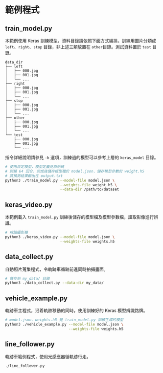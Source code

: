 # 範例程式

## train\_model.py

本範例使用 Keras 訓練模型，資料目錄請依照下面方式編排。訓練用圖片分類成 `left`、`right`、`stop` 目錄，非上述三類放置在 `other`目錄。測試資料置於 `test` 目錄。

```
data_dir
├── left
│   ├── 000.jpg
│   ├── 001.jpg
│   └── ...
├── right
│   ├── 000.jpg
│   ├── 001.jpg
│   └── ...
├── stop
│   ├── 000.jpg
│   ├── 001.jpg
│   └── ...
├── other
│   ├── 000.jpg
│   ├── 001.jpg
│   └── ...
└── test
    ├── 000.jpg
    ├── 001.jpg
    └── ...

```

指令詳細說明請參見 `-h` 選項，訓練過的模型可以參考上層的 `keras_model` 目錄。

```sh
# 使用自定模型，模型定義見原始碼
# 訓練 64 回合，完成後儲存模型檔於 model.json、儲存模型參數於 weight.h5
# 將預測結果輸出在 output.txt
python3 ./train_model.py --model-file model.json \
                         --weights-file weight.h5 \
                         --data-dir /path/to/dataset
```

## keras\_video.py

本範例載入 `train_model.py` 訓練後儲存的模型檔及模型參數檔，讀取影像進行辨識。

```sh
# 辨識攝影機
python3 ./keras_video.py --model-file model.json \
                         --weights-file weights.h5
```

## data\_collect.py

自動照片蒐集程式，令軌跡車循跡前進同時拍攝畫面。

```sh
# 儲存到 my_data/ 目錄
python3 ./data_collect.py --data-dir my_data/
```

## vehicle\_example.py

軌跡車主程式，沿着軌跡移動的同時，使用訓練好的 Keras 模型辨識路牌。

```sh
# model.json、weights.h5 是 train_model.py 訓練生成的模型
python3 ./vehicle_example.py --model-file model.json \
                             --weights-file weights.h5
```

## line\_follower.py

軌跡車範例程式，使用光感應器循軌跡行走。

```sh
./line_follower.py
```
